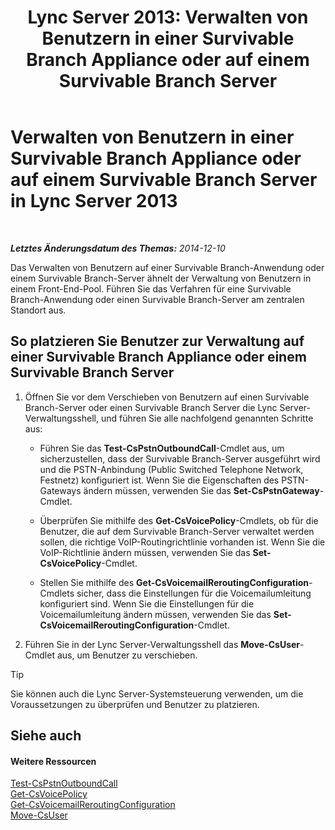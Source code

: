 ﻿---
title: 'Lync Server 2013: Verwalten von Benutzern in einer Survivable Branch Appliance oder auf einem Survivable Branch Server'
TOCTitle: Verwalten von Benutzern in einer Survivable Branch Appliance oder auf einem Survivable Branch Server
ms:assetid: faf1ebb9-6d7d-4a58-8ff7-801b7b31d3ba
ms:mtpsurl: https://technet.microsoft.com/de-de/library/Gg413066(v=OCS.15)
ms:contentKeyID: 49295978
ms.date: 05/19/2016
mtps_version: v=OCS.15
ms.translationtype: HT
---

# Verwalten von Benutzern in einer Survivable Branch Appliance oder auf einem Survivable Branch Server in Lync Server 2013

 

_**Letztes Änderungsdatum des Themas:** 2014-12-10_

Das Verwalten von Benutzern auf einer Survivable Branch-Anwendung oder einem Survivable Branch-Server ähnelt der Verwaltung von Benutzern in einem Front-End-Pool. Führen Sie das Verfahren für eine Survivable Branch-Anwendung oder einen Survivable Branch-Server am zentralen Standort aus.

## So platzieren Sie Benutzer zur Verwaltung auf einer Survivable Branch Appliance oder einem Survivable Branch Server

1.  Öffnen Sie vor dem Verschieben von Benutzern auf einen Survivable Branch-Server oder einen Survivable Branch Server die Lync Server-Verwaltungsshell, und führen Sie alle nachfolgend genannten Schritte aus:
    
      - Führen Sie das **Test-CsPstnOutboundCall**-Cmdlet aus, um sicherzustellen, dass der Survivable Branch-Server ausgeführt wird und die PSTN-Anbindung (Public Switched Telephone Network, Festnetz) konfiguriert ist. Wenn Sie die Eigenschaften des PSTN-Gateways ändern müssen, verwenden Sie das **Set-CsPstnGateway**-Cmdlet.
    
      - Überprüfen Sie mithilfe des **Get-CsVoicePolicy**-Cmdlets, ob für die Benutzer, die auf dem Survivable Branch-Server verwaltet werden sollen, die richtige VoIP-Routingrichtlinie vorhanden ist. Wenn Sie die VoIP-Richtlinie ändern müssen, verwenden Sie das **Set-CsVoicePolicy**-Cmdlet.
    
      - Stellen Sie mithilfe des **Get-CsVoicemailReroutingConfiguration**-Cmdlets sicher, dass die Einstellungen für die Voicemailumleitung konfiguriert sind. Wenn Sie die Einstellungen für die Voicemailumleitung ändern müssen, verwenden Sie das **Set-CsVoicemailReroutingConfiguration**-Cmdlet.

2.  Führen Sie in der Lync Server-Verwaltungsshell das **Move-CsUser**-Cmdlet aus, um Benutzer zu verschieben.


> [!TIP]
> Sie können auch die Lync Server-Systemsteuerung verwenden, um die Voraussetzungen zu überprüfen und Benutzer zu platzieren.



## Siehe auch

#### Weitere Ressourcen

[Test-CsPstnOutboundCall](test-cspstnoutboundcall.md)  
[Get-CsVoicePolicy](get-csvoicepolicy.md)  
[Get-CsVoicemailReroutingConfiguration](get-csvoicemailreroutingconfiguration.md)  
[Move-CsUser](move-csuser.md)

